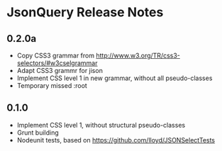 JsonQuery  Release Notes
=============

## 0.2.0a
* Copy CSS3 grammar from http://www.w3.org/TR/css3-selectors/#w3cselgrammar
* Adapt CSS3 grammr for jison
* Implement CSS level 1 in new grammar, without all pseudo-classes
* Temporary missed :root


## 0.1.0
* Implement CSS level 1, without structural pseudo-classes
* Grunt building
* Nodeunit tests, based on https://github.com/lloyd/JSONSelectTests
